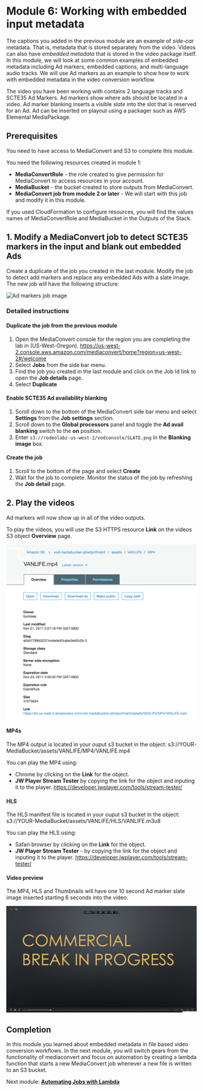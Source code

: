 # Module 6: Working with embedded input metadata

The captions you added in the previous module are an example of _side-car_ metadata.  That is, metadata that is stored separately from the video.  Videos can also have _embedded metadata_ that is stored in the video package itself.  In this module, we will look at some common examples of embedded metadata including Ad markers, embedded captions, and multi-language audio tracks.  We will use Ad markers as an example to show how to work with embedded metadata in the video conversion workflow.

The video you have been working with contains 2 language tracks and SCTE35 Ad Markers.  Ad markers show where ads should be located in a video.  Ad marker blanking inserts a visible _slate_ into the slot that is reserved for an Ad.  Ad can be inserted on playout using a packager such as AWS Elemental MediaPackage. 

## Prerequisites

You need to have access to MediaConvert and S3 to complete this module. 

You need the following resources created in module 1:
* **MediaConvertRole** - the role created to give permission for MediaConvert to access resources in your account.
* **MediaBucket** - the bucket created to store outputs from MediaConvert.
* **MediaConvert job from module 2 or later** - We will start with this job and modify it in this module.  

If you used CloudFormation to configure resources, you will find the values names of MediaConvertRole and MediaBucket in the Outputs of the Stack.

## 1. Modify a MediaConvert job to detect SCTE35 markers in the input and blank out embedded Ads

Create a duplicate of the job you created in the last module.  Modify the job to detect add markers and replace any embedded Ads with a slate image.  The new job will have the following structure:

![Ad markers job image](../images/mediaconvert-job-admarker.png)


### Detailed instructions 

#### Duplicate the job from the previous module

1. Open the MediaConvert console for the region you are completing the lab in (US-West-Oregon). https://us-west-2.console.aws.amazon.com/mediaconvert/home?region=us-west-2#/welcome
1. Select **Jobs** from the side bar menu. 
1. Find the job  you created in the last module and click on the Job Id link to open the **Job details** page.
1. Select **Duplicate**

#### Enable SCTE35 Ad availability blanking

1. Scroll down to the bottom of the MediaConvert side bar menu and select **Settings** from the **Job settings** section.
1. Scroll down to the **Global processors** panel and toggle the **Ad avail blanking** switch to the **on** position.
1. Enter `s3://rodeolabz-us-west-2/vodconsole/SLATE.png` in the **Blanking image** box.

#### Create the job

1. Scroll to the bottom of the page and select **Create**
1. Wait for the job to complete.  Monitor the status of the job by refreshing the **Job detail** page.  

## 2. Play the videos

Ad markers will now show up in all of the video outputs.

To play the videos, you will use the S3 HTTPS resource **Link** on the videos S3 object **Overview** page.

![s3 link](../images/module-2-s3-link.png)


#### MP4s

The MP4 output is located in your ouput s3 bucket in the object: s3://YOUR-MediaBucket/assets/VANLIFE/MP4/VANLIFE.mp4

You can play the MP4 using:
* Chrome by clicking on the **Link** for the object.
* **JW Player Stream Tester** by copying the link for the object and inputing it to the player. https://developer.jwplayer.com/tools/stream-tester/ 

#### HLS

The HLS manifest file is located in your ouput s3 bucket in the object: s3://YOUR-MediaBucket/assets/VANLIFE/HLS/VANLIFE.m3u8

You can play the HLS using:
* Safari browser by clicking on the **Link** for the object.
* **JW Player Stream Tester** - by copying the link for the object and inputing it to the player.  https://developer.jwplayer.com/tools/stream-tester/ 

#### Video preview

The MP4, HLS and Thumbnails will have one 10 second Ad marker slate image inserted starting 6 seconds into the video.

![module 6](../images/module-6-fin.png)

## Completion

In this module you learned about embedded metadata in file based video conversion workflows.  In the next module, you will switch gears from the functionality of mediaconvert and focus on automation by creating a lambda function that starts a new MediaConvert job whenever a new file is written to an S3 bucket.

Next module: [**Automating Jobs with Lambda**](../7-MediaConvertJobLambda/README.md)
 
